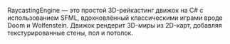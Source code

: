 RaycastingEngine — это простой 3D-рейкастинг движок на C# с использованием SFML, вдохновлённый классическими играми вроде Doom и Wolfenstein. Движок рендерит 3D-миры из 2D-карт, добавляя текстурированные стены, пол и потолок.

